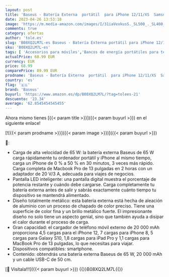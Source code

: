 ```yaml
---
layout: post
title: 'Baseus - Batería Externa  portátil  para iPhone 12/11/XS  Samsung S20  Macbook  iPad Pro  USB-C  65 W  20 000 mAh  PD 3.0  QC 4.0  Tres Salidas de Carga rápida  Pantalla LED '
date: 2023-04-26 13:53:18
image: 'https://m.media-amazon.com/images/I/31iaVexkusS._SL500_._SL400_.jpg'
comments: true
category: ofertas
author: 'tole.es'
slug: 'B08XQ2LM7L-es Baseus - Batería Externa portátil para iPhone 12/11/XS...'
sku: 'B08XQ2LM7L-es'
tags: [ 'Accesorios para móviles','Bancos de energía portátiles para teléfonos móviles','Cargadores para móviles','Comunicación móvil y accesorios','Electrónica','baseus','ipad','iphone','🇪🇸', ]
actualPrice: 68.99 EUR
currency: EUR
price: 68.99
comparePrice: 89.99 EUR
prodname: 'Baseus - Batería Externa  portátil  para iPhone 12/11/XS  Samsung S20  Macbook  iPad Pro  USB-C  65 W  20 000 mAh  PD 3.0  QC 4.0  Tres Salidas de Carga rápida  Pantalla LED '
country: 'es'
flag: '🇪🇸'
brand: 'Baseus'
buyurl: 'https://www.amazon.es/dp/B08XQ2LM7L/?tag=tolees-21'
descuento: '23.34'
average: '62.8545454545455'
---
```


Ahora mismo tienes [{{< param title >}}]({{< param buyurl >}}) en el siguiente enlace!

[![{{< param prodname >}}]({{< param image >}})]({{< param buyurl >}})

🔎:

- Carga de alta velocidad de 65 W: la batería externa Baseus de 65 W carga rápidamente tu ordenador portátil y iPhone al mismo tiempo, carga un iPhone de 0 % a 50 % en 30 minutos, 3 veces más rápido. Carga completa de Macbook Pro de 13 pulgadas en 2 horas con un adaptador de 20 V/3 A, adecuada para viajes de negocios.
- Pantalla LED inteligente: una pantalla digital muestra el porcentaje de potencia restante y cuándo debe cargarse. Carga completamente tu batería externa antes de salir y sabrás exactamente cuánto tiempo tu dispositivo se mantendrá alimentado.
- Diseño totalmente metálico: esta batería externa está hecha de aleación de aluminio con un proceso de chapado de color preciso. Tiene una superficie de color fina y un brillo metálico fuerte. El impresionante diseño no solo tiene un aspecto genial, sino que también ayuda a disipar el calor durante el proceso de carga.
- Gran capacidad: el cargador de teléfono móvil externo de 20 000 mAh proporciona 4,5 cargas para el iPhone 12, 7 cargas para iPhone 8, 5 cargas para Galaxy S10, 1,8 cargas para iPad Pro y 1,1 cargas para MacBook Pro de 13 pulgadas, lo que necesitas para viajar.
- Dispositivos compatibles: smartphone.
- Contenido: obtendrás una batería externa Baseus de 65 W, 20 000 mAh y un cable USB-C de 50 cm.

[🛒 Visítala!!!]({{< param buyurl >}})
{{<world>}}B08XQ2LM7L{{</world>}}
